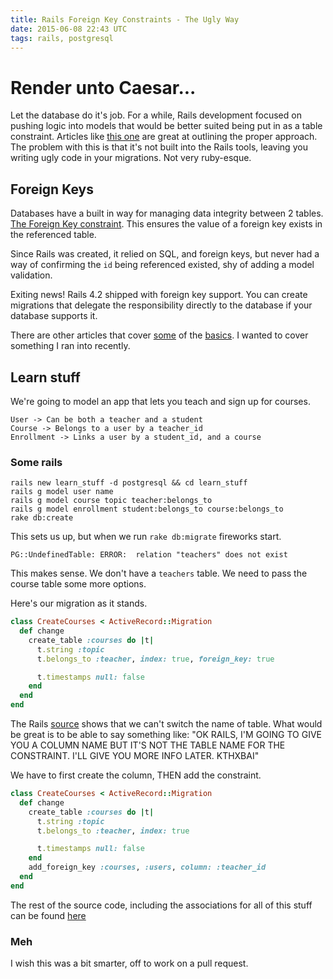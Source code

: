 ```yaml
---
title: Rails Foreign Key Constraints - The Ugly Way
date: 2015-06-08 22:43 UTC
tags: rails, postgresql
---
```


# Render unto Caesar...
Let the database do it's job. For a while, Rails development focused on pushing logic into models that would be better suited being put in as a table constraint. Articles like [this one](http://shuber.io/porting-activerecord-validations-to-postgres) are great at outlining the proper approach. The problem with this is that it's not built into the Rails tools, leaving you writing ugly code in your migrations. Not very ruby-esque.

## Foreign Keys
Databases have a built in way for managing data integrity between 2 tables. [The Foreign Key constraint](http://en.wikipedia.org/wiki/Foreign_key). This ensures the value of a foreign key exists in the referenced table.

Since Rails was created, it relied on SQL, and foreign keys, but never had a way of confirming the `id` being referenced existed, shy of adding a model validation.

Exiting news! Rails 4.2 shipped with foreign key support. You can create migrations that delegate the responsibility directly to the database if your database supports it.

There are other articles that cover [some](https://robots.thoughtbot.com/referential-integrity-with-foreign-keys) of the [basics](https://richonrails.com/articles/foreign-keys-in-rails-4-2). I wanted to cover something I ran into recently.

## Learn stuff
We're going to model an app that lets you teach and sign up for courses.

```
User -> Can be both a teacher and a student
Course -> Belongs to a user by a teacher_id
Enrollment -> Links a user by a student_id, and a course
```

### Some rails

``` shell
rails new learn_stuff -d postgresql && cd learn_stuff
rails g model user name
rails g model course topic teacher:belongs_to
rails g model enrollment student:belongs_to course:belongs_to
rake db:create
```

This sets us up, but when we run `rake db:migrate` fireworks start.

```
PG::UndefinedTable: ERROR:  relation "teachers" does not exist
```

This makes sense. We don't have a `teachers` table. We need to pass the course table some more options.

Here's our migration as it stands.

``` ruby
class CreateCourses < ActiveRecord::Migration
  def change
    create_table :courses do |t|
      t.string :topic
      t.belongs_to :teacher, index: true, foreign_key: true

      t.timestamps null: false
    end
  end
end
```

The Rails [source](https://github.com/rails/rails/blob/7785417984f61a9d5e00416c13b89dce2ee02daf/activerecord/lib/active_record/connection_adapters/abstract/schema_statements.rb#L658) shows that we can't switch the name of table. What would be great is to be able to say something like: "OK RAILS, I'M GOING TO GIVE YOU A COLUMN NAME BUT IT'S NOT THE TABLE NAME FOR THE CONSTRAINT. I'LL GIVE YOU MORE INFO LATER. KTHXBAI"

We have to first create the column, THEN add the constraint.

``` ruby
class CreateCourses < ActiveRecord::Migration
  def change
    create_table :courses do |t|
      t.string :topic
      t.belongs_to :teacher, index: true

      t.timestamps null: false
    end
    add_foreign_key :courses, :users, column: :teacher_id
  end
end
```

The rest of the source code, including the associations for all of this stuff can be found [here](https://github.com/StevenNunez/learn_stuff)

### Meh

I wish this was a bit smarter, off to work on a pull request.
